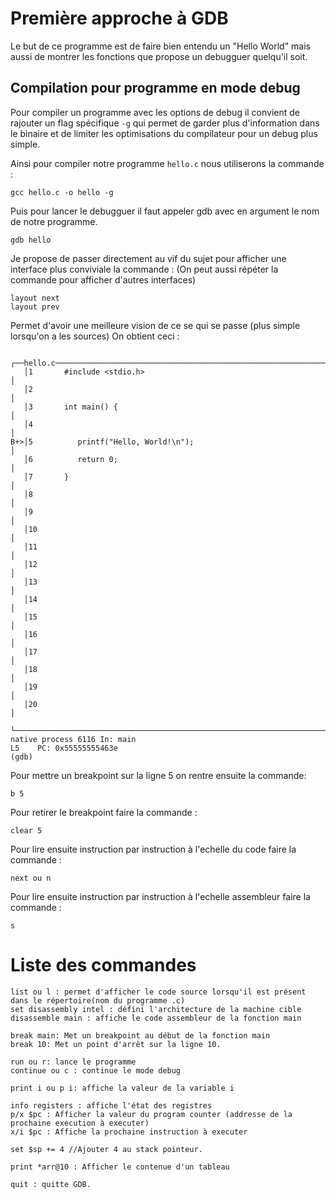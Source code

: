 # Première approche à GDB

Le but de ce programme est de faire bien entendu un "Hello World" mais aussi de montrer les fonctions que propose un debugguer quelqu'il soit.

## Compilation pour programme en mode debug

Pour compiler un programme avec les options de debug il convient de rajouter un flag spécifique ``` -g ``` qui permet de garder plus d'information dans le binaire et de limiter les optimisations du compilateur pour un debug plus simple.

Ainsi pour compiler notre programme ```hello.c``` nous utiliserons la commande :
```
gcc hello.c -o hello -g
```

Puis pour lancer le debugguer il faut appeler gdb avec en argument le nom de notre programme.

```
gdb hello
```

Je propose de passer directement au vif du sujet pour afficher une interface plus conviviale la commande : (On peut aussi répéter la commande pour afficher d'autres interfaces)
```
layout next
layout prev
```

Permet d'avoir une meilleure vision de ce se qui se passe (plus simple lorsqu'on a les sources)
On obtient ceci :
```
   ┌──hello.c───────────────────────────────────────────────────────────────────────────────────────────────────────────────────────────────────────────────────────────────────┐
   │1       #include <stdio.h>                                                                                                                                                  │
   │2                                                                                                                                                                           │
   │3       int main() {                                                                                                                                                        │
   │4                                                                                                                                                                           │
B+>│5          printf("Hello, World!\n");                                                                                                                                       │
   │6          return 0;                                                                                                                                                        │
   │7       }                                                                                                                                                                   │
   │8                                                                                                                                                                           │
   │9                                                                                                                                                                           │
   │10                                                                                                                                                                          │
   │11                                                                                                                                                                          │
   │12                                                                                                                                                                          │
   │13                                                                                                                                                                          │
   │14                                                                                                                                                                          │
   │15                                                                                                                                                                          │
   │16                                                                                                                                                                          │
   │17                                                                                                                                                                          │
   │18                                                                                                                                                                          │
   │19                                                                                                                                                                          │
   │20                                                                                                                                                                          │
   └────────────────────────────────────────────────────────────────────────────────────────────────────────────────────────────────────────────────────────────────────────────┘
native process 6116 In: main                                                                                                                            L5    PC: 0x55555555463e 
(gdb) 
```

Pour mettre un breakpoint sur la ligne 5 on rentre ensuite la commande:
```
b 5
```

Pour retirer le breakpoint faire la commande :
```
clear 5
```

Pour lire ensuite instruction par instruction à l'echelle du code faire la commande :
```
next ou n
```

Pour lire ensuite instruction par instruction à l'echelle assembleur faire la commande :
```
s
```

# Liste des commandes

```
list ou l : permet d'afficher le code source lorsqu'il est présent dans le répertoire(nom du programme .c)
set disassembly intel : défini l'architecture de la machine cible
disassemble main : affiche le code assembleur de la fonction main

break main: Met un breakpoint au début de la fonction main
break 10: Met un point d'arrêt sur la ligne 10.

run ou r: lance le programme
continue ou c : continue le mode debug

print i ou p i: affiche la valeur de la variable i

info registers : affiche l'état des registres
p/x $pc : Afficher la valeur du program counter (addresse de la prochaine execution à executer)
x/i $pc : Affiche la prochaine instruction à executer

set $sp += 4 //Ajouter 4 au stack pointeur.

print *arr@10 : Afficher le contenue d'un tableau

quit : quitte GDB.
```

